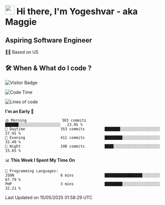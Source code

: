 <h1><img src="https://emojis.slackmojis.com/emojis/images/1531849430/4246/blob-sunglasses.gif?1531849430" width="30"/> Hi there, I'm Yogeshvar - aka Maggie</h1>

## Aspiring Software Engineer
🏂🏻  Based on US 

## 🛠 When & What do I code ?  

![Visitor Badge](https://visitor-badge.feriirawann.repl.co?username=yogeshvar&repo=yogeshvar&label=Visitors&style=plastic&color=%23457BFF&contentType=svg)

<!--START_SECTION:waka-->
![Code Time](http://img.shields.io/badge/Code%20Time-2%2C931%20hrs%2011%20mins-blue)

![Lines of code](https://img.shields.io/badge/From%20Hello%20World%20I%27ve%20Written-3.9%20million%20lines%20of%20code-blue)

**I'm an Early 🐤** 

```text
🌞 Morning                303 commits         ██████░░░░░░░░░░░░░░░░░░░   23.95 % 
🌆 Daytime                353 commits         ███████░░░░░░░░░░░░░░░░░░   27.91 % 
🌃 Evening                411 commits         ████████░░░░░░░░░░░░░░░░░   32.49 % 
🌙 Night                  198 commits         ████░░░░░░░░░░░░░░░░░░░░░   15.65 % 
```


📊 **This Week I Spent My Time On** 

```text
💬 Programming Languages: 
JSON                     8 mins              █████████████████░░░░░░░░   67.79 % 
PHP                      3 mins              ████████░░░░░░░░░░░░░░░░░   32.21 % 
```


 Last Updated on 15/05/2025 01:58:29 UTC
<!--END_SECTION:waka-->
